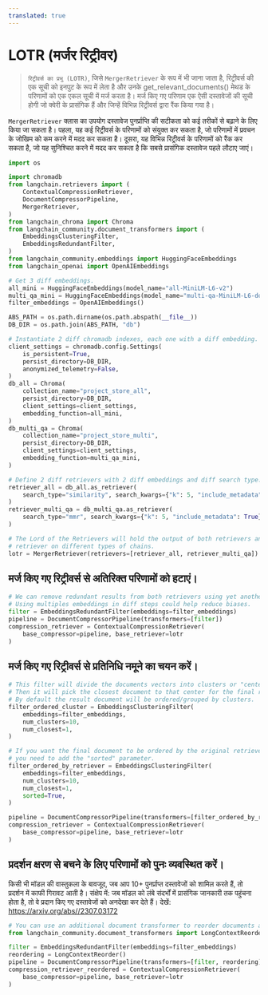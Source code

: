 ```yaml
---
translated: true
---
```


# LOTR (मर्जर रिट्रीवर)

>`रिट्रीवर्स का प्रभु (LOTR)`, जिसे `MergerRetriever` के रूप में भी जाना जाता है, रिट्रीवर्स की एक सूची को इनपुट के रूप में लेता है और उनके get_relevant_documents() मेथड के परिणामों को एक एकल सूची में मर्ज करता है। मर्ज किए गए परिणाम एक ऐसी दस्तावेजों की सूची होगी जो क्वेरी के प्रासंगिक हैं और जिन्हें विभिन्न रिट्रीवर्स द्वारा रैंक किया गया है।

`MergerRetriever` क्लास का उपयोग दस्तावेज पुनर्प्राप्ति की सटीकता को कई तरीकों से बढ़ाने के लिए किया जा सकता है। पहला, यह कई रिट्रीवर्स के परिणामों को संयुक्त कर सकता है, जो परिणामों में प्रवचन के जोखिम को कम करने में मदद कर सकता है। दूसरा, यह विभिन्न रिट्रीवर्स के परिणामों को रैंक कर सकता है, जो यह सुनिश्चित करने में मदद कर सकता है कि सबसे प्रासंगिक दस्तावेज पहले लौटाए जाएं।

```python
import os

import chromadb
from langchain.retrievers import (
    ContextualCompressionRetriever,
    DocumentCompressorPipeline,
    MergerRetriever,
)
from langchain_chroma import Chroma
from langchain_community.document_transformers import (
    EmbeddingsClusteringFilter,
    EmbeddingsRedundantFilter,
)
from langchain_community.embeddings import HuggingFaceEmbeddings
from langchain_openai import OpenAIEmbeddings

# Get 3 diff embeddings.
all_mini = HuggingFaceEmbeddings(model_name="all-MiniLM-L6-v2")
multi_qa_mini = HuggingFaceEmbeddings(model_name="multi-qa-MiniLM-L6-dot-v1")
filter_embeddings = OpenAIEmbeddings()

ABS_PATH = os.path.dirname(os.path.abspath(__file__))
DB_DIR = os.path.join(ABS_PATH, "db")

# Instantiate 2 diff chromadb indexes, each one with a diff embedding.
client_settings = chromadb.config.Settings(
    is_persistent=True,
    persist_directory=DB_DIR,
    anonymized_telemetry=False,
)
db_all = Chroma(
    collection_name="project_store_all",
    persist_directory=DB_DIR,
    client_settings=client_settings,
    embedding_function=all_mini,
)
db_multi_qa = Chroma(
    collection_name="project_store_multi",
    persist_directory=DB_DIR,
    client_settings=client_settings,
    embedding_function=multi_qa_mini,
)

# Define 2 diff retrievers with 2 diff embeddings and diff search type.
retriever_all = db_all.as_retriever(
    search_type="similarity", search_kwargs={"k": 5, "include_metadata": True}
)
retriever_multi_qa = db_multi_qa.as_retriever(
    search_type="mmr", search_kwargs={"k": 5, "include_metadata": True}
)

# The Lord of the Retrievers will hold the output of both retrievers and can be used as any other
# retriever on different types of chains.
lotr = MergerRetriever(retrievers=[retriever_all, retriever_multi_qa])
```

## मर्ज किए गए रिट्रीवर्स से अतिरिक्त परिणामों को हटाएं।

```python
# We can remove redundant results from both retrievers using yet another embedding.
# Using multiples embeddings in diff steps could help reduce biases.
filter = EmbeddingsRedundantFilter(embeddings=filter_embeddings)
pipeline = DocumentCompressorPipeline(transformers=[filter])
compression_retriever = ContextualCompressionRetriever(
    base_compressor=pipeline, base_retriever=lotr
)
```

## मर्ज किए गए रिट्रीवर्स से प्रतिनिधि नमूने का चयन करें।

```python
# This filter will divide the documents vectors into clusters or "centers" of meaning.
# Then it will pick the closest document to that center for the final results.
# By default the result document will be ordered/grouped by clusters.
filter_ordered_cluster = EmbeddingsClusteringFilter(
    embeddings=filter_embeddings,
    num_clusters=10,
    num_closest=1,
)

# If you want the final document to be ordered by the original retriever scores
# you need to add the "sorted" parameter.
filter_ordered_by_retriever = EmbeddingsClusteringFilter(
    embeddings=filter_embeddings,
    num_clusters=10,
    num_closest=1,
    sorted=True,
)

pipeline = DocumentCompressorPipeline(transformers=[filter_ordered_by_retriever])
compression_retriever = ContextualCompressionRetriever(
    base_compressor=pipeline, base_retriever=lotr
)
```

## प्रदर्शन क्षरण से बचने के लिए परिणामों को पुनः व्यवस्थित करें।

किसी भी मॉडल की वास्तुकला के बावजूद, जब आप 10+ पुनर्प्राप्त दस्तावेजों को शामिल करते हैं, तो प्रदर्शन में काफी गिरावट आती है।
संक्षेप में: जब मॉडल को लंबे संदर्भों में प्रासंगिक जानकारी तक पहुंचना होता है, तो वे प्रदान किए गए दस्तावेजों को अनदेखा कर देते हैं।
देखें: https://arxiv.org/abs//2307.03172

```python
# You can use an additional document transformer to reorder documents after removing redundancy.
from langchain_community.document_transformers import LongContextReorder

filter = EmbeddingsRedundantFilter(embeddings=filter_embeddings)
reordering = LongContextReorder()
pipeline = DocumentCompressorPipeline(transformers=[filter, reordering])
compression_retriever_reordered = ContextualCompressionRetriever(
    base_compressor=pipeline, base_retriever=lotr
)
```
